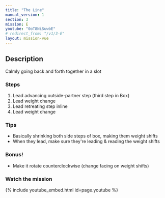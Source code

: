 ```yaml
---
title: "The Line"
manual_version: 1
section: 3
mission: E
youtube: "0oT8NiSuwbE"
# redirect_from: "/v1/3-E"
layout: mission-vue
---
```




## Description

Calmly going back and forth together in a slot

### Steps

1. Lead advancing outside-partner step (third step in Box)
2. Lead weight change
3. Lead retreating step inline
4. Lead weight change

### Tips

* Basically shrinking both side steps of box, making them weight shifts 
* When they lead, make sure they're leading & reading the weight shifts

### Bonus! 

* Make it rotate counterclockwise (change facing on weight shifts)

### Watch the mission

{% include youtube_embed.html id=page.youtube %}


